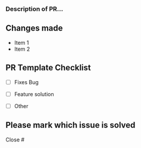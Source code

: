 <!-- 
Explain the benefit of this pull request
You can erase any parts of this template not applicable to your Pull Request. 
-->

### Description of PR...

## Changes made
- Item 1
- Item 2


## PR Template Checklist

- [ ] Fixes Bug
- [ ] Feature solution
- [ ] Other


## Please mark which issue is solved
<!-- Type numbers directly after the #, it will show the issues with that number -->

Close #